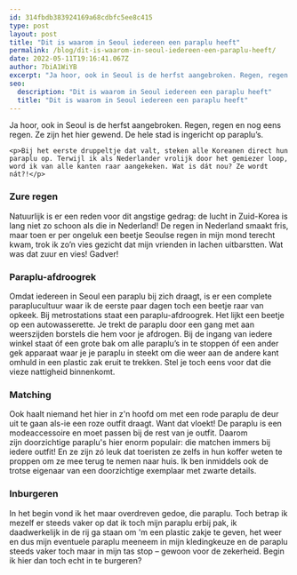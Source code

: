 ```yaml
---
id: 314fbdb383924169a68cdbfc5ee8c415
type: post
layout: post
title: "Dit is waarom in Seoul iedereen een paraplu heeft"
permalink: /blog/dit-is-waarom-in-seoul-iedereen-een-paraplu-heeft/
date: 2022-05-11T19:16:41.067Z
author: 7biA1WiYB
excerpt: "Ja hoor, ook in Seoul is de herfst aangebroken. Regen, regen en nog eens regen. Ze zijn het hier gewend. De hele stad is ingericht op paraplu’s.  "
seo:
  description: "Dit is waarom in Seoul iedereen een paraplu heeft"
  title: "Dit is waarom in Seoul iedereen een paraplu heeft"
---
```

Ja hoor, ook in Seoul is de herfst aangebroken. Regen, regen en nog eens regen. Ze zijn het hier gewend. De hele stad is ingericht op paraplu’s.  

    <p>Bij het eerste druppeltje dat valt, steken alle Koreanen direct hun paraplu op. Terwijl ik als Nederlander vrolijk door het gemiezer loop, word ik van alle kanten raar aangekeken. Wat is dát nou? Ze wordt nát?!</p>
<h3>Zure regen</h3>
<p>Natuurlijk is er een reden voor dit angstige gedrag: de lucht in Zuid-Korea is lang niet zo schoon als die in Nederland! De regen in Nederland smaakt fris, maar toen er per ongeluk een beetje Seoulse regen in mijn mond terecht kwam, trok ik zo’n vies gezicht dat mijn vrienden in lachen uitbarstten. Wat was dat zuur en vies! Gadver!</p>
<h3>Paraplu-afdroogrek</h3>
<p>Omdat iedereen in Seoul een paraplu bij zich draagt, is er een complete paraplucultuur waar ik de eerste paar dagen toch een beetje raar van opkeek. Bij metrostations staat een paraplu-afdroogrek. Het lijkt een beetje op een autowasserette. Je trekt de paraplu door een gang met aan weerszijden borstels die hem voor je afdrogen. Bij de ingang van iedere winkel staat óf een grote bak om alle paraplu’s in te stoppen óf een ander gek apparaat waar je je paraplu in steekt om die weer aan de andere kant omhuld in een plastic zak eruit te trekken. Stel je toch eens voor dat die vieze nattigheid binnenkomt.</p>
<h3>Matching </h3>
<p>Ook haalt niemand het hier in z'n hoofd om met een rode paraplu de deur uit te gaan als-ie een roze outfit draagt. Want dat vloekt! De paraplu is een modeaccessoire en moet passen bij de rest van je outfit. Daarom zijn doorzichtige paraplu's hier enorm populair: die matchen immers bij iedere outfit! En ze zijn zó leuk dat toeristen ze zelfs in hun koffer weten te proppen om ze mee terug te nemen naar huis. Ik ben inmiddels ook de trotse eigenaar van een doorzichtige exemplaar met zwarte details. </p>
<h3>Inburgeren</h3>
<p>In het begin vond ik het maar overdreven gedoe, die paraplu. Toch betrap ik mezelf er steeds vaker op dat ik toch mijn paraplu erbij pak, ik daadwerkelijk in de rij ga staan om 'm een plastic zakje te geven, het weer en dus mijn eventuele paraplu meeneem in mijn kledingkeuze en de paraplu steeds vaker toch maar in mijn tas stop – gewoon voor de zekerheid. Begin ik hier dan toch echt in te burgeren?</p>  
